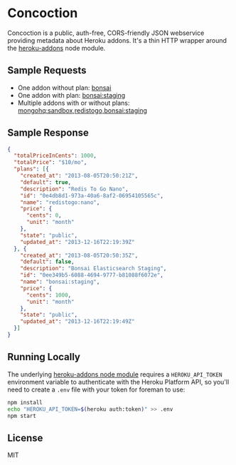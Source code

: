 # Concoction

Concoction is a public, auth-free, CORS-friendly JSON webservice providing
metadata about Heroku addons. It's a thin HTTP wrapper around the
[heroku-addons](https://github.com/zeke/node-heroku-addons) node module.

## Sample Requests

- One addon without plan: [bonsai](https://concoction.herokuapp.com/?slugs=bonsai)
- One addon with plan: [bonsai:staging](https://concoction.herokuapp.com/?slugs=bonsai:staging)
- Multiple addons with or without plans: [mongohq:sandbox,redistogo,bonsai:staging](https://concoction.herokuapp.com/?slugs=mongohq:sandbox,redistogo,bonsai:staging)

## Sample Response

```json
{
  "totalPriceInCents": 1000,
  "totalPrice": "$10/mo",
  "plans": [{
    "created_at": "2013-08-05T20:50:21Z",
    "default": true,
    "description": "Redis To Go Nano",
    "id": "0e4db8d1-973a-40a6-8af2-06954105565c",
    "name": "redistogo:nano",
    "price": {
      "cents": 0,
      "unit": "month"
    },
    "state": "public",
    "updated_at": "2013-12-16T22:19:39Z"
  }, {
    "created_at": "2013-08-05T20:50:35Z",
    "default": false,
    "description": "Bonsai Elasticsearch Staging",
    "id": "0ee349b5-6088-4694-9777-b81088f6072e",
    "name": "bonsai:staging",
    "price": {
      "cents": 1000,
      "unit": "month"
    },
    "state": "public",
    "updated_at": "2013-12-16T22:19:49Z"
  }]
}
```

## Running Locally

The underlying [heroku-addons node
module](https://www.npmjs.org/package/heroku-addons) requires a
`HEROKU_API_TOKEN` environment variable to authenticate with the Heroku Platform
API, so you'll need to create a `.env` file with your token for foreman to use:

```sh
npm install
echo "HEROKU_API_TOKEN=$(heroku auth:token)" >> .env
npm start
```

## License

MIT
